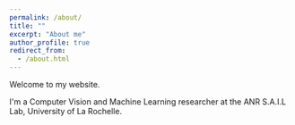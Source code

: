 ```yaml
---
permalink: /about/
title: ""
excerpt: "About me"
author_profile: true
redirect_from: 
  - /about.html
---
```

Welcome to my website.

I'm a Computer Vision and Machine Learning researcher at the ANR S.A.I.L Lab, University of La Rochelle.

